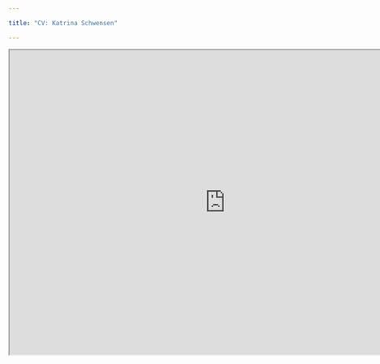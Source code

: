 ```yaml
---

title: "CV: Katrina Schwensen"

---
```

<iframe src="https://docs.google.com/document/d/e/2PACX-1vSjlQVE6KwqYj8t-ZYsL7YeyFeqi1azKP59vloFNa405j-Jq1B73GZHzTIJ8wmrrg/pub?embedded=true" width="850" height="600" allowfullscreen="true"></iframe>
